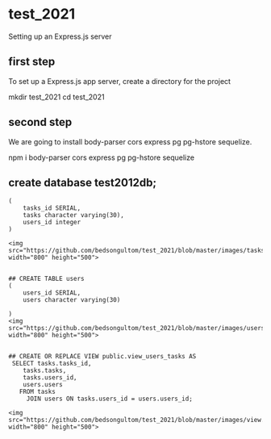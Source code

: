 # test_2021

Setting up an Express.js server

## first step
 To set up a Express.js app server, create a directory for the project

 mkdir test_2021
 cd test_2021
  


## second step
We are going to install body-parser cors express pg pg-hstore sequelize.

npm i body-parser cors express pg pg-hstore sequelize





## create database test2012db;

``` ## CREATE TABLE tasks
(
    tasks_id SERIAL,
    tasks character varying(30),
    users_id integer
)

<img src="https://github.com/bedsongultom/test_2021/blob/master/images/tasks.png" width="800" height="500">


## CREATE TABLE users
(
    users_id SERIAL,
    users character varying(30)
    
)
<img src="https://github.com/bedsongultom/test_2021/blob/master/images/users.png" width="800" height="500">


## CREATE OR REPLACE VIEW public.view_users_tasks AS
 SELECT tasks.tasks_id,
    tasks.tasks,
    tasks.users_id,
    users.users
   FROM tasks
     JOIN users ON tasks.users_id = users.users_id;

<img src="https://github.com/bedsongultom/test_2021/blob/master/images/view.png" width="800" height="500">



